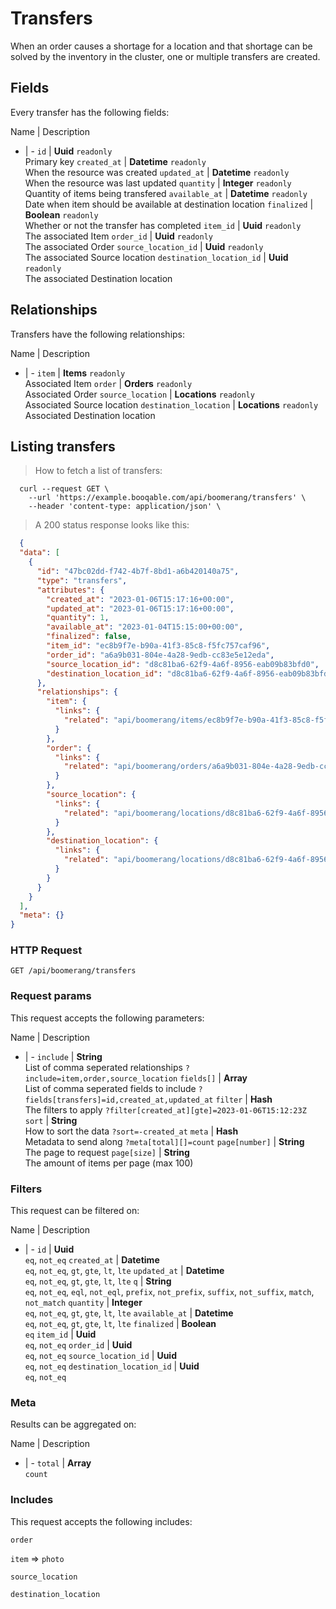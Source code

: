 # Transfers

When an order causes a shortage for a location and that shortage can be solved by the inventory in the cluster, one or multiple transfers are created.

## Fields
Every transfer has the following fields:

Name | Description
- | -
`id` | **Uuid** `readonly`<br>Primary key
`created_at` | **Datetime** `readonly`<br>When the resource was created
`updated_at` | **Datetime** `readonly`<br>When the resource was last updated
`quantity` | **Integer** `readonly`<br>Quantity of items being transfered
`available_at` | **Datetime** `readonly`<br>Date when item should be available at destination location
`finalized` | **Boolean** `readonly`<br>Whether or not the transfer has completed
`item_id` | **Uuid** `readonly`<br>The associated Item
`order_id` | **Uuid** `readonly`<br>The associated Order
`source_location_id` | **Uuid** `readonly`<br>The associated Source location
`destination_location_id` | **Uuid** `readonly`<br>The associated Destination location


## Relationships
Transfers have the following relationships:

Name | Description
- | -
`item` | **Items** `readonly`<br>Associated Item
`order` | **Orders** `readonly`<br>Associated Order
`source_location` | **Locations** `readonly`<br>Associated Source location
`destination_location` | **Locations** `readonly`<br>Associated Destination location


## Listing transfers



> How to fetch a list of transfers:

```shell
  curl --request GET \
    --url 'https://example.booqable.com/api/boomerang/transfers' \
    --header 'content-type: application/json' \
```

> A 200 status response looks like this:

```json
  {
  "data": [
    {
      "id": "47bc02dd-f742-4b7f-8bd1-a6b420140a75",
      "type": "transfers",
      "attributes": {
        "created_at": "2023-01-06T15:17:16+00:00",
        "updated_at": "2023-01-06T15:17:16+00:00",
        "quantity": 1,
        "available_at": "2023-01-04T15:15:00+00:00",
        "finalized": false,
        "item_id": "ec8b9f7e-b90a-41f3-85c8-f5fc757caf96",
        "order_id": "a6a9b031-804e-4a28-9edb-cc83e5e12eda",
        "source_location_id": "d8c81ba6-62f9-4a6f-8956-eab09b83bfd0",
        "destination_location_id": "d8c81ba6-62f9-4a6f-8956-eab09b83bfd0"
      },
      "relationships": {
        "item": {
          "links": {
            "related": "api/boomerang/items/ec8b9f7e-b90a-41f3-85c8-f5fc757caf96"
          }
        },
        "order": {
          "links": {
            "related": "api/boomerang/orders/a6a9b031-804e-4a28-9edb-cc83e5e12eda"
          }
        },
        "source_location": {
          "links": {
            "related": "api/boomerang/locations/d8c81ba6-62f9-4a6f-8956-eab09b83bfd0"
          }
        },
        "destination_location": {
          "links": {
            "related": "api/boomerang/locations/d8c81ba6-62f9-4a6f-8956-eab09b83bfd0"
          }
        }
      }
    }
  ],
  "meta": {}
}
```

### HTTP Request

`GET /api/boomerang/transfers`

### Request params

This request accepts the following parameters:

Name | Description
- | -
`include` | **String** <br>List of comma seperated relationships `?include=item,order,source_location`
`fields[]` | **Array** <br>List of comma seperated fields to include `?fields[transfers]=id,created_at,updated_at`
`filter` | **Hash** <br>The filters to apply `?filter[created_at][gte]=2023-01-06T15:12:23Z`
`sort` | **String** <br>How to sort the data `?sort=-created_at`
`meta` | **Hash** <br>Metadata to send along `?meta[total][]=count`
`page[number]` | **String** <br>The page to request
`page[size]` | **String** <br>The amount of items per page (max 100)


### Filters

This request can be filtered on:

Name | Description
- | -
`id` | **Uuid** <br>`eq`, `not_eq`
`created_at` | **Datetime** <br>`eq`, `not_eq`, `gt`, `gte`, `lt`, `lte`
`updated_at` | **Datetime** <br>`eq`, `not_eq`, `gt`, `gte`, `lt`, `lte`
`q` | **String** <br>`eq`, `not_eq`, `eql`, `not_eql`, `prefix`, `not_prefix`, `suffix`, `not_suffix`, `match`, `not_match`
`quantity` | **Integer** <br>`eq`, `not_eq`, `gt`, `gte`, `lt`, `lte`
`available_at` | **Datetime** <br>`eq`, `not_eq`, `gt`, `gte`, `lt`, `lte`
`finalized` | **Boolean** <br>`eq`
`item_id` | **Uuid** <br>`eq`, `not_eq`
`order_id` | **Uuid** <br>`eq`, `not_eq`
`source_location_id` | **Uuid** <br>`eq`, `not_eq`
`destination_location_id` | **Uuid** <br>`eq`, `not_eq`


### Meta

Results can be aggregated on:

Name | Description
- | -
`total` | **Array** <br>`count`


### Includes

This request accepts the following includes:

`order`


`item` => 
`photo`




`source_location`


`destination_location`





